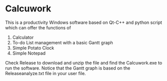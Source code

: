 # Calcuwork
 This is a productivity Windows software based on Qt-C++ and python script which can offer the functions of 
 
 1. Calculator
 2. To-do List management with a basic Gantt graph
 3. Simple Potato Clock
 4. Simple Notepad

Check Release to download and unzip the file and find the Calcuwork.exe to run the software.
Notice that the Gantt graph is based on the Releaseanalyze.txt file in your user file.
